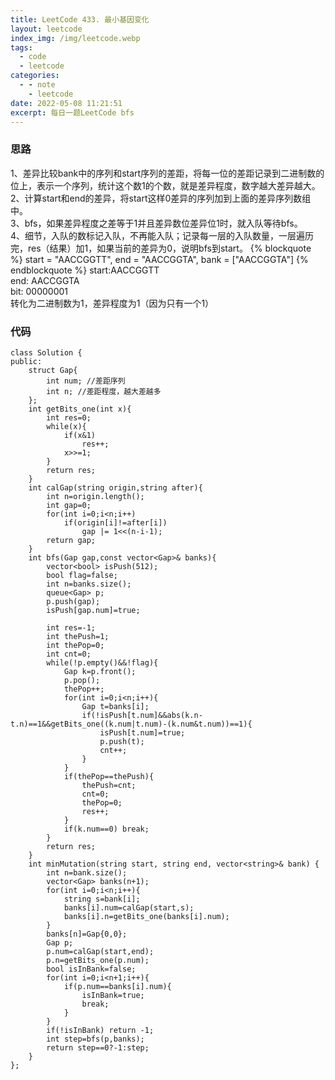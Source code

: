 ```yaml
---
title: LeetCode 433. 最小基因变化
layout: leetcode
index_img: /img/leetcode.webp
tags:
  - code
  - leetcode
categories:
  - - note
    - leetcode
date: 2022-05-08 11:21:51
excerpt: 每日一题LeetCode bfs
---
```

### 思路
1、差异比较bank中的序列和start序列的差距，将每一位的差距记录到二进制数的位上，表示一个序列，统计这个数1的个数，就是差异程度，数字越大差异越大。\
2、计算start和end的差异，将start这样0差异的序列加到上面的差异序列数组中。\
3、bfs，如果差异程度之差等于1并且差异数位差异位1时，就入队等待bfs。\
4、细节，入队的数标记入队，不再能入队；记录每一层的入队数量，一层遍历完，res（结果）加1，如果当前的差异为0，说明bfs到start。
{% blockquote %}
start = "AACCGGTT", end = "AACCGGTA", bank = ["AACCGGTA"]
{% endblockquote %}
start:AACCGGTT\
end:  AACCGGTA\
bit:  00000001\
转化为二进制数为1，差异程度为1（因为只有一个1）
### 代码
```
class Solution {
public:
    struct Gap{
        int num; //差距序列
        int n; //差距程度，越大差越多
    };
    int getBits_one(int x){
        int res=0;
        while(x){
            if(x&1)
                res++;
            x>>=1;
        }
        return res;
    }
    int calGap(string origin,string after){
        int n=origin.length();
        int gap=0;
        for(int i=0;i<n;i++)
            if(origin[i]!=after[i])
                gap |= 1<<(n-i-1);
        return gap;
    }
    int bfs(Gap gap,const vector<Gap>& banks){
        vector<bool> isPush(512);
        bool flag=false;
        int n=banks.size();
        queue<Gap> p;
        p.push(gap);
        isPush[gap.num]=true;
        
        int res=-1;
        int thePush=1;
        int thePop=0;
        int cnt=0;
        while(!p.empty()&&!flag){
            Gap k=p.front();
            p.pop();
            thePop++;
            for(int i=0;i<n;i++){
                Gap t=banks[i];
                if(!isPush[t.num]&&abs(k.n-t.n)==1&&getBits_one((k.num|t.num)-(k.num&t.num))==1){
                    isPush[t.num]=true;
                    p.push(t);
                    cnt++;
                }
            }
            if(thePop==thePush){
                thePush=cnt;
                cnt=0;
                thePop=0;
                res++;
            }
            if(k.num==0) break;
        }
        return res;
    }
    int minMutation(string start, string end, vector<string>& bank) {
        int n=bank.size();
        vector<Gap> banks(n+1);
        for(int i=0;i<n;i++){
            string s=bank[i];
            banks[i].num=calGap(start,s);
            banks[i].n=getBits_one(banks[i].num);
        }
        banks[n]=Gap{0,0};
        Gap p;
        p.num=calGap(start,end);
        p.n=getBits_one(p.num);
        bool isInBank=false;
        for(int i=0;i<n+1;i++){
            if(p.num==banks[i].num){
                isInBank=true;
                break;
            }
        }
        if(!isInBank) return -1;
        int step=bfs(p,banks);
        return step==0?-1:step;
    }
};
```
[^1]:https://leetcode-cn.com/problems/minimum-genetic-mutation/